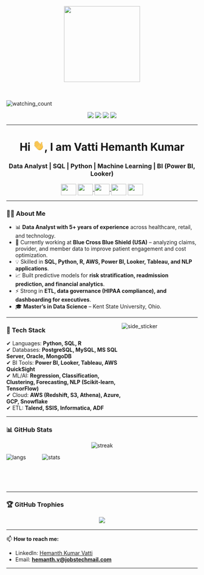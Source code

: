 <!--
**hemanthkumar046/hemanthkumar046** is a ✨ _special_ ✨ repository because its `README.md` appears on your GitHub profile.
-->

<p align="center">
  <img src="https://cdn-icons-png.flaticon.com/512/1087/1087815.png" height="200" width="200"/>
</p>
<br>

<p align="left"> 
<img src="https://komarev.com/ghpvc/?username=hemanthkumar046&color=brightgreen" alt="watching_count" />
</p>

<p align="center">
  <img src="https://img.shields.io/badge/Role-Data%20Analyst-blue" />
  <img src="https://img.shields.io/badge/Experience-5%2B%20Years-brightgreen" />
  <img src="https://img.shields.io/badge/Focus-Data%20Science%20%26%20Analytics-brightgreen" />
  <img src="https://img.shields.io/badge/Languages-English%20%7C%20Telugu%20%7C%20Hindi-orange" />
</p>

<hr>

<h1 align="center">Hi <img src="https://raw.githubusercontent.com/ABSphreak/ABSphreak/master/gifs/Hi.gif" width="30px">, I am Vatti Hemanth Kumar </h1>
<h3 align="center">Data Analyst | SQL | Python | Machine Learning | BI (Power BI, Looker)</h3>

<p align="center">
<a href="https://www.hackerrank.com/hemanthkumar046" target="blank"><img align="center" src="https://cdn.worldvectorlogo.com/logos/hackerrank.svg" height="30" width="40" /></a>
<a href="https://www.linkedin.com/in/hemanth-kumar-vatti/" target="blank">
  <img align="center" src="https://cdn-icons-png.flaticon.com/512/174/174857.png" height="30" width="40" />
</a>
<a href="https://www.instagram.com/hemanth_pat/" target="blank">
  <img align="center" src="https://cdn-icons-png.flaticon.com/512/174/174855.png" height="30" width="40" />
</a>
<a href="https://www.facebook.com/hemanthkumar046/" target="blank"><img align="center" src="https://www.svgrepo.com/show/299425/facebook.svg" height="30" width="40" /></a>
<a href="mailto:hemanth.v@jobstechmail.com"><img align="center" src="https://seeklogo.com/images/G/gmail-new-2020-logo-32DBE11BB4-seeklogo.com.png" height="30" width="40" /></a>
</p>

---

### 👨‍💻 About Me  
- 📊 **Data Analyst with 5+ years of experience** across healthcare, retail, and technology.  
- 🏥 Currently working at **Blue Cross Blue Shield (USA)** – analyzing claims, provider, and member data to improve patient engagement and cost optimization.  
- 💡 Skilled in **SQL, Python, R, AWS, Power BI, Looker, Tableau, and NLP applications**.  
- 📈 Built predictive models for **risk stratification, readmission prediction, and financial analytics**.  
- ⚡ Strong in **ETL, data governance (HIPAA compliance), and dashboarding for executives**.  
- 🎓 **Master’s in Data Science** – Kent State University, Ohio.  

---

<img align="right" width=200px height=200px alt="side_sticker" src="https://media.giphy.com/media/TEnXkcsHrP4YedChhA/giphy.gif" />

### 🔧 Tech Stack  
✔ Languages: **Python, SQL, R**  
✔ Databases: **PostgreSQL, MySQL, MS SQL Server, Oracle, MongoDB**  
✔ BI Tools: **Power BI, Looker, Tableau, AWS QuickSight**  
✔ ML/AI: **Regression, Classification, Clustering, Forecasting, NLP (Scikit-learn, TensorFlow)**  
✔ Cloud: **AWS (Redshift, S3, Athena), Azure, GCP, Snowflake**  
✔ ETL: **Talend, SSIS, Informatica, ADF**  

---

### 📊 GitHub Stats  
<p align="center">
  <img src="https://github-readme-streak-stats.herokuapp.com/?user=hemanthkumar046&theme=algolia" alt="streak"/>
</p>

<p>
<img align="left" src="https://github-readme-stats.vercel.app/api/top-langs?username=hemanthkumar046&show_icons=true&locale=en&layout=compact&theme=chartreuse-dark" alt="langs"/>
<img align="right" src="https://github-readme-stats.vercel.app/api?username=hemanthkumar046&show_icons=true&locale=en&theme=chartreuse-dark" alt="stats" width="410"/>
</p>
<br><br><br><br><br>

---

### 🏆 GitHub Trophies  
<p align="center">
<img src="https://github-profile-trophy.vercel.app/?username=hemanthkumar046&theme=juicyfresh&no-bg=true" />
</p>

---

📫 **How to reach me:**  
- LinkedIn: [Hemanth Kumar Vatti](https://www.linkedin.com/in/hemanth-kumar-vatti/)  
- Email: **hemanth.v@jobstechmail.com**

---
